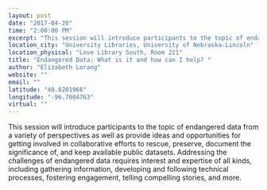 ```yaml
---
layout: post
date: "2017-04-20"
time: "2:00:00 PM"
excerpt: "This session will introduce participants to the topic of endangered data from a variety of perspectives as well as provide ideas and ..."
location_city: "University Libraries, University of Nebraska-Lincoln"
location_physical: "Love Library South, Room 221"
title: "Endangered Data: What is it and how can I help? "
author: "Elizabeth Lorang"
website: ""
email: ""
latitude: "40.8201966"
longitude: "-96.7004763"
virtual: ""
---
```


This session will introduce participants to the topic of endangered data from a variety of perspectives as well as provide ideas and opportunities for getting involved in collaborative efforts to rescue, preserve, document the significance of, and keep available public datasets. Addressing the challenges of endangered data requires interest and expertise of all kinds, including gathering information, developing and following technical processes, fostering engagement, telling compelling stories, and more.

